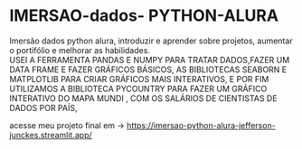 # IMERSAO-dados- PYTHON-ALURA
Imersão dados python alura, introduzir e aprender sobre projetos, aumentar o portifólio e melhorar as habilidades.  
USEI A FERRAMENTA PANDAS E NUMPY  PARA TRATAR DADOS,FAZER UM DATA FRAME E FAZER GRÁFICOS BÁSICOS, AS BIBLIOTECAS SEABORN E MATPLOTLIB PARA CRIAR GRÁFICOS MAIS INTERATIVOS, E POR FIM 
UTILIZAMOS A BIBLIOTECA PYCOUNTRY PARA FAZER UM GRÁFICO INTERATIVO DO MAPA MUNDI , COM OS SALÁRIOS DE CIENTISTAS DE DADOS POR PAÍS,  

acesse meu projeto final em -> https://imersao-python-alura-jefferson-junckes.streamlit.app/
